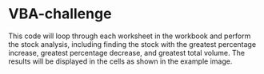 # VBA-challenge
This code will loop through each worksheet in the workbook and perform the stock analysis, including finding the stock with the greatest percentage increase, greatest percentage decrease, and greatest total volume. The results will be displayed in the cells as shown in the example image.
